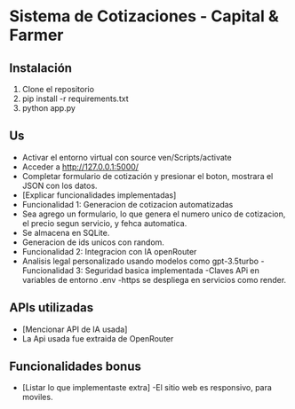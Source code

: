 # Sistema de Cotizaciones - Capital & Farmer

## Instalación
1. Clone el repositorio 
2. pip install -r requirements.txt
3. python app.py

## Us
- Activar el entorno virtual con source ven/Scripts/activate
- Acceder a http://127.0.0.1:5000/
- Completar formulario de cotización y presionar el boton, mostrara el JSON con los datos.
- [Explicar funcionalidades implementadas]
- Funcionalidad 1: Generacion de cotizacion automatizadas
- Sea agrego un formulario, lo que genera el numero unico de cotizacion, el precio segun servicio, y fehca automatica.
- Se almacena en SQLite.
- Generacion de ids unicos con random.
- Funcionalidad 2: Integracion con IA openRouter
- Analisis legal personalizado usando modelos como gpt-3.5turbo
-Funcionalidad 3: Seguridad basica implementada
-Claves APi en variables de entorno .env
-https se despliega en servicios como render.

## APIs utilizadas
- [Mencionar API de IA usada]
- La Api usada fue extraida de OpenRouter 

## Funcionalidades bonus
- [Listar lo que implementaste extra]
-El sitio web es responsivo, para moviles.
